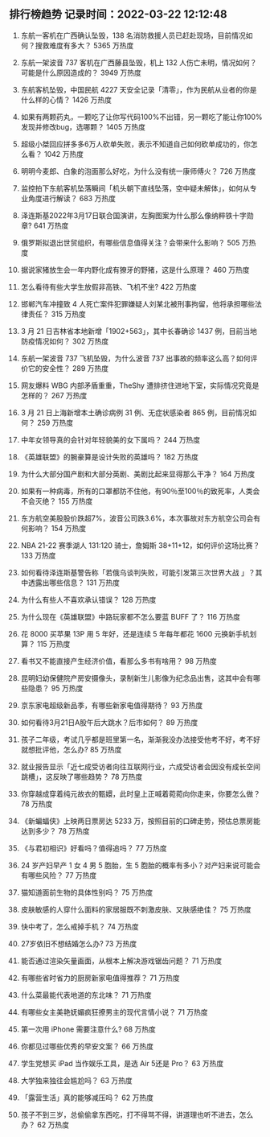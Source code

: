 
## 排行榜趋势 记录时间：2022-03-22 12:12:48
  
  1. 东航一客机在广西确认坠毁，138 名消防救援人员已赶赴现场，目前情况如何？搜救难度有多大？ 5365 万热度
    
  2. 东航一架波音 737 客机在广西藤县坠毁，机上 132 人伤亡未明，情况如何？可能是什么原因造成的？ 3949 万热度
    
  3. 东航客机坠毁，中国民航 4227 天安全记录「清零」，作为民航从业者的你是什么样的心情？ 1426 万热度
    
  4. 如果有两颗药丸，一颗吃了让你写代码100%不出错，另一颗吃了能让你100%发现并修改bug，选哪颗？ 1405 万热度
    
  5. 超级小桀回应拼多多6万人砍单失败，表示不知道自己如何砍单成功的，你怎么看？ 1042 万热度
    
  6. 明明今麦郎、白象的泡面那么好吃，为什么没有统一康师傅火？ 726 万热度
    
  7. 监控拍下东航客机坠落瞬间「机头朝下直线坠落，空中疑未解体」，如何从专业角度进行解读？ 683 万热度
    
  8. 泽连斯基2022年3月17日联合国演讲，左胸图案为什么那么像纳粹铁十字勋章? 641 万热度
    
  9. 俄罗斯拟退出世贸组织，有哪些信息值得关注？会带来什么影响？ 505 万热度
    
  10. 据说家猪放生会一年内野化成有獠牙的野猪，这是什么原理？ 460 万热度
    
  11. 怎么看待有些大学生放假非高铁、飞机不坐? 422 万热度
    
  12. 邯郸汽车冲撞致 4 人死亡案件犯罪嫌疑人刘某北被刑事拘留，他将承担哪些法律责任？ 315 万热度
    
  13. 3 月 21 日吉林省本地新增「1902+563」，其中长春确诊 1437 例，目前当地防疫情况如何？ 302 万热度
    
  14. 东航一架波音 737 飞机坠毁，为什么波音 737 出事故的频率这么高？如何评价它的安全性？ 289 万热度
    
  15. 网友爆料 WBG 内部矛盾重重，TheShy 遭排挤住进地下室，实际情况究竟是怎样的？ 267 万热度
    
  16. 3 月 21 日上海新增本土确诊病例 31 例、无症状感染者 865 例，目前情况如何？ 259 万热度
    
  17. 中年女领导真的会针对年轻貌美的女下属吗？ 244 万热度
    
  18. 《英雄联盟》的腕豪算是设计失败的英雄吗？ 182 万热度
    
  19. 为什么大部分国产剧和大部分英剧、美剧比起来显得那么干净？ 164 万热度
    
  20. 如果有一种病毒，所有的口罩都防不住他，有90％至100％的致死率，人类会不会灭绝？ 155 万热度
    
  21. 东方航空美股股价跌超7%，波音公司跌3.6%，本次事故对东方航空公司会有何影响？ 154 万热度
    
  22. NBA 21-22 赛季湖人 131:120 骑士，詹姆斯 38+11+12，如何评价这场比赛？ 133 万热度
    
  23. 如何看待泽连斯基警告称「若俄乌谈判失败，可能引发第三次世界大战 」？其中透露出哪些信息？ 131 万热度
    
  24. 为什么有些人不喜欢承认错误？ 128 万热度
    
  25. 为什么现在《英雄联盟》中路玩家都不怎么要蓝 BUFF 了？ 116 万热度
    
  26. 花 8000 买苹果 13P 用 5 年好，还是连续 5 年每年都花 1600 元换新手机划算？ 115 万热度
    
  27. 看书又不能直接产生经济价值，看那么多书有啥用？ 98 万热度
    
  28. 昆明妇幼保健院产房安摄像头，录制新生儿影像为纪念品出售，这其中会有哪些隐患？ 95 万热度
    
  29. 京东家电超级新品季，有哪些新家电值得期待？ 93 万热度
    
  30. 如何看待3月21日A股午后大跳水？后市如何？ 89 万热度
    
  31. 孩子二年级，考试几乎都是班里第一名，渐渐我没办法接受他考不好，考不好就想批评他，怎么办? 85 万热度
    
  32. 就业报告显示「近七成受访者向往互联网行业，六成受访者会因没有成长空间跳槽」，这反映了哪些趋势？ 78 万热度
    
  33. 你穿越成穿着纯元故衣的甄嬛，此时皇上正喊着菀菀向你走来，你要怎么做？ 78 万热度
    
  34. 《新蝙蝠侠》上映两日票房达 5233 万，按照目前的口碑走势，预估总票房能达到多少？ 78 万热度
    
  35. 《与君初相识》好看吗？值得追吗？ 77 万热度
    
  36. 24 岁产妇早产 1 女 4 男 5 胞胎，生 5 胞胎的概率有多小？对产妇来说可能会有哪些风险？ 77 万热度
    
  37. 猫知道面前生物的具体性别吗？ 75 万热度
    
  38. 皮肤敏感的人穿什么面料的家居服既不刺激皮肤、又肤感绝佳？ 75 万热度
    
  39. 快中考了，怎么戒掉手机？ 74 万热度
    
  40. 27岁依旧不想结婚怎么办? 73 万热度
    
  41. 能否通过渲染矢量画面，从根本上解决游戏锯齿问题？ 71 万热度
    
  42. 有哪些省时省力的厨房新家电值得推荐？ 71 万热度
    
  43. 什么菜最能代表地道的东北味？ 71 万热度
    
  44. 有哪些女主美艳妩媚疯狂撩男主的现代言情小说？ 71 万热度
    
  45. 第一次用 iPhone 需要注意什么? 68 万热度
    
  46. 你都见过哪些优秀的早安文案？ 66 万热度
    
  47. 学生党想买 iPad 当作娱乐工具，是选 Air 5还是 Pro？ 63 万热度
    
  48. 大学独来独往会尴尬吗？ 63 万热度
    
  49. 「露营生活」真的能够减压吗？ 62 万热度
    
  50. 孩子不到三岁，总偷偷拿东西吃，打不得骂不得，讲道理也听不进去，怎么办？ 62 万热度
    